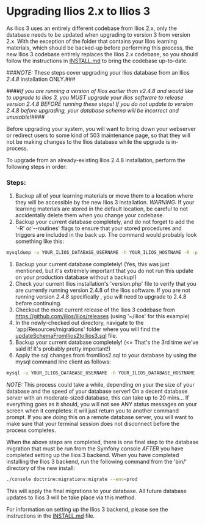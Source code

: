 # Upgrading Ilios 2.x to Ilios 3

As Ilios 3 uses an entirely different codebase from Ilios 2.x, only the database needs to be updated when upgrading to version 3 from version 2.x.  With the exception of the folder that contains your Ilios learning materials, which should be backed-up before performing this process, the new Ilios 3 codebase entirely replaces the Ilios 2.x codebase, so you should follow the instructions in [INSTALL.md](https://github.com/ilios/ilios/blob/master/INSTALL.md) to bring the codebase up-to-date.

###*NOTE:* These steps cover upgrading your Ilios database from an Ilios *2.4.8* installation ONLY.###

####*If you are running a version of Ilios earlier than v2.4.8 and would like to upgrade to Ilios 3, you MUST upgrade your Ilios software to release version 2.4.8 BEFORE running these steps! If you do not update to version 2.4.8 before upgrading, your database schema will be incorrect and unusable!*####

Before upgrading your system, you will want to bring down your webserver or redirect users to some kind of 503 maintenance page, so that they will not be making changes to the Ilios database while the upgrade is in-process.

To upgrade from an already-existing Ilios 2.4.8 installation, perform the following steps in order:

### Steps:

1. Backup all of your learning materials or move them to a location where they will be accessible by the new Ilios 3 installation. *WARNING:* If your learning materials are stored in the default location, be careful to not accidentally delete them when you change your codebase.
2. Backup your current database completely, and do not forget to add the '-R' or'--routines' flags to ensure that your stored procedures and triggers are included in the back up. The command would probably look something like this:

```bash
mysqldump -u YOUR_ILIOS_DATABASE_USERNAME -h YOUR_ILIOS_HOSTNAME -R -p YOUR_ILIOS_DATABASE_NAME -r YOUR_DATABASE_BACKUP_FILENAME.sql
```

1. Backup your current database completely! (Yes, this was just mentioned, but it's extremely important that you do not run this update on your production database without a backup!) 
2. Check your current Ilios installation's 'version.php' file to verify that you are currently running version 2.4.8 of the Ilios software.  If you are not running version *2.4.8* specifically , you will need to upgrade to 2.4.8 before continuing.
3. Checkout the most current release of the Ilios 3 codebase from https://github.com/ilios/ilios/releases (using '~/ilios' for this example)
4. In the newly-checked out directory, navigate to the 'app/Resources/migrations' folder where you will find the [updateSchemaFromIlios2toIlios3.sql](https://github.com/ilios/ilios/blob/master/app/Resources/updateSchemaFromIlios2toIlios3.sql) file.
5. Backup your current database completely! (<= That's the 3rd time we've said it! It's probably pretty important!)
6. Apply the sql changes from fromIlios2.sql to your database by using the mysql command line client as follows:

```bash
mysql -u YOUR_ILIOS_DATABASE_USERNAME -h YOUR_ILIOS_DATABASE_HOSTNAME -p YOUR_ILIOS_DATABASE_NAME < updateSchemaFromIlios2toIlios3.sql
```

*NOTE:* This process could take a while, depending on your the size of your database and the speed of your database server! On a decent database server with an moderate-sized database, this can take up to 20 mins... If everything goes as it should, you will not see ANY status messages on your screen when it completes: it will just return you to another command prompt. If you are doing this on a remote database server, you will want to make sure that your terminal session does not disconnect before the process completes.

When the above steps are completed, there is one final step to the database migration that must be run from the Symfony console *AFTER* you have completed setting up the Ilios 3 backend.  When you have completed installing the Ilios 3 backend, run the following command from the 'bin/' directory of the new install:

```bash
./console doctrine:migrations:migrate --env=prod
```
This will apply the final migrations to your database.  All future database updates to Ilios 3 will be take place via this method. 

For information on setting up the Ilios 3 backend, please see the instructions in the [INSTALL.md](https://github.com/ilios/ilios/blob/master/INSTALL.md) file.
